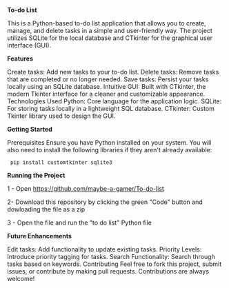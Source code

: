 **To-do List**

This is a Python-based to-do list application that allows you to create, manage, and delete tasks in a simple and user-friendly way. The project utilizes SQLite for the local database and CTkinter for the graphical user interface (GUI).

**Features**

Create tasks: Add new tasks to your to-do list.
Delete tasks: Remove tasks that are completed or no longer needed.
Save tasks: Persist your tasks locally using an SQLite database.
Intuitive GUI: Built with CTkinter, the modern Tkinter interface for a cleaner and customizable appearance.
Technologies Used
Python: Core language for the application logic.
SQLite: For storing tasks locally in a lightweight SQL database.
CTkinter: Custom Tkinter library used to design the GUI.

**Getting Started**
     
Prerequisites
Ensure you have Python installed on your system. You will also need to install the following libraries if they aren't already available:

     pip install customtkinter sqlite3
**Running the Project**

1 - Open https://github.com/maybe-a-gamer/To-do-list

2- Download this repository by clicking the green "Code" button and dowloading the file as a zip

3 - Open the file and run the "to do list" Python file

**Future Enhancements**

Edit tasks: Add functionality to update existing tasks.
Priority Levels: Introduce priority tagging for tasks.
Search Functionality: Search through tasks based on keywords.
Contributing
Feel free to fork this project, submit issues, or contribute by making pull requests. Contributions are always welcome!

